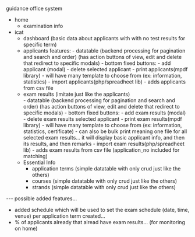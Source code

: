 guidance office system
- home
  - examination info
- icat
   - dashboard (basic data about applicants with with no test results for specific term)
   - applicants 
      features: 
         - datatable (backend processing for pagination and search and order) (has action buttons of view, edit and delete that redirect to specific modals)
         - bottom fixed buttons:
            - add applicant (modal)
            - delete selected applicant
            - print applicants(mpdf library)
               - will have many template to choose from (ex: information, statistics)
            - import applicants(php/spreadheet lib)
               - adds applicants from csv file
   - exam results (imitate just like the applicants)  
         - datatable (backend processing for pagination and search and order) (has action buttons of view, edit and delete that redirect to specific modals)
         - bottom fixed buttons:
            - add exam results  (modal)
            - delete exam results  selected applicant
            - print exam results(mpdf library)
               - will have many template to choose from (ex: information, statistics, certificate)
               - can also be bulk print meaning one file for all selected exam results... it will display basic applicant info, and then its results, and then remarks 
            - import exam results(php/spreadheet lib)
               - adds exam results from csv file (application_no included for matching)
   - Essential Info
      - application terms (simple datatable with only crud just like the others)
      - courses (simple datatable with only crud just like the others)
      - strands (simple datatable with only crud just like the others)

--- possible added features...
 - added schedule which will be used to set the exam schedule (date, time, venue) per application term created...
 - % of applicants already that alread have exam results... (for monitoring on home)